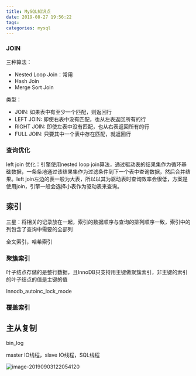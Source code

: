 ```yaml
---
title: MySQL知识点
date: 2019-08-27 19:56:22
tags:
categories: mysql
---
```


### JOIN

三种算法：

- Nested Loop Join：常用
- Hash Join
- Merge Sort Join

类型：

- JOIN: 如果表中有至少一个匹配，则返回行
- LEFT JOIN: 即使右表中没有匹配，也从左表返回所有的行
- RIGHT JOIN: 即使左表中没有匹配，也从右表返回所有的行
- FULL JOIN: 只要其中一个表中存在匹配，就返回行

### 查询优化

left join 优化：引擎使用nested loop join算法，通过驱动表的结果集作为循环基础数据，一条条地通过该结果集作为过滤条件到下一个表中查询数据，然后合并结果。left join左边的表一般为大表，所以以其为驱动表时查询效率会很低，方案是使用join，引擎一般会选择小表作为驱动表来查询。

## 索引

三星：将相关的记录放在一起，索引的数据顺序与查询的排列顺序一致，索引中的列包含了查询中需要的全部列

全文索引，哈希索引

### 聚簇索引

叶子结点存储的是整行数据，且InnoDB只支持用主键做聚簇索引，非主键的索引的叶子结点的值是主键的值

Innodb_autoinc_lock_mode

### 覆盖索引

## 主从复制

bin_log

master IO线程，slave IO线程，SQL线程

![image-20190903122054120](https://tva1.sinaimg.cn/large/006y8mN6ly1g6m7mllo88j30um0diank.jpg)